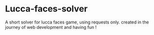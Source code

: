 # Lucca-faces-solver
A short solver for lucca faces game, using requests only. created in the journey of web development and having fun ! 

